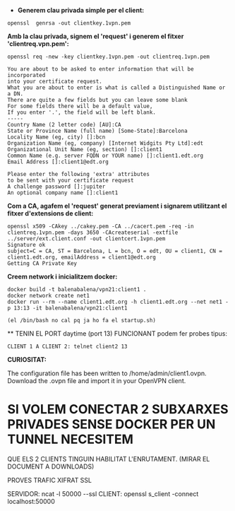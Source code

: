 * **Generem clau privada simple per el client:**
```
openssl  genrsa -out clientkey.1vpn.pem
```

**Amb la clau privada, signem el 'request' i generem el fitxer 'clientreq.vpn.pem':**
```
openssl req -new -key clientkey.1vpn.pem -out clientreq.1vpn.pem

You are about to be asked to enter information that will be incorporated
into your certificate request.
What you are about to enter is what is called a Distinguished Name or a DN.
There are quite a few fields but you can leave some blank
For some fields there will be a default value,
If you enter '.', the field will be left blank.
-----
Country Name (2 letter code) [AU]:CA
State or Province Name (full name) [Some-State]:Barcelona
Locality Name (eg, city) []:bcn
Organization Name (eg, company) [Internet Widgits Pty Ltd]:edt
Organizational Unit Name (eg, section) []:client1
Common Name (e.g. server FQDN or YOUR name) []:client1.edt.org
Email Address []:client1@edt.org

Please enter the following 'extra' attributes
to be sent with your certificate request
A challenge password []:jupiter
An optional company name []:client1
```

**Com a CA, agafem el 'request' generat previament i signarem utilitzant el fitxer d'extensions de client:**
```
openssl x509 -CAkey ../cakey.pem -CA ../cacert.pem -req -in clientreq.1vpn.pem -days 3650 -CAcreateserial -extfile ../server/ext.client.conf -out clientcert.1vpn.pem
Signature ok
subject=C = CA, ST = Barcelona, L = bcn, O = edt, OU = client1, CN = client1.edt.org, emailAddress = client1@edt.org
Getting CA Private Key
```

**Creem network i inicialitzem docker:**
```
docker build -t balenabalena/vpn21:client1 .
docker network create net1
docker run --rm --name client1.edt.org -h client1.edt.org --net net1 -p 13:13 -it balenabalena/vpn21:client1 

(el /bin/bash no cal pq ja ho fa el startup.sh) 
```

** TENIN EL PORT daytime (port 13) FUNCIONANT
podem fer probes tipus: 

	CLIENT 1 A CLIENT 2: telnet client2 13 





**CURIOSITAT:**

The configuration file has been written to /home/admin/client1.ovpn.
Download the .ovpn file and import it in your OpenVPN client.

# SI VOLEM CONECTAR 2 SUBXARXES PRIVADES SENSE DOCKER PER UN TUNNEL NECESITEM
QUE ELS 2 CLIENTS TINGUIN HABILITAT L'ENRUTAMENT. (MIRAR EL DOCUMENT A DOWNLOADS)


PROVES TRAFIC XIFRAT SSL 

SERVIDOR: ncat -l 50000 --ssl
CLIENT: openssl s_client -connect localhost:50000

